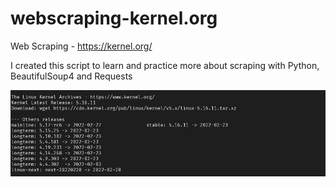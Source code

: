 # webscraping-kernel.org
Web Scraping - https://kernel.org/

I created this script to learn and practice more about scraping with Python, BeautifulSoup4 and Requests

<img src='https://github.com/evt0n/webscraping-kernel.org/blob/main/kernelarchives.png?raw=true'>
